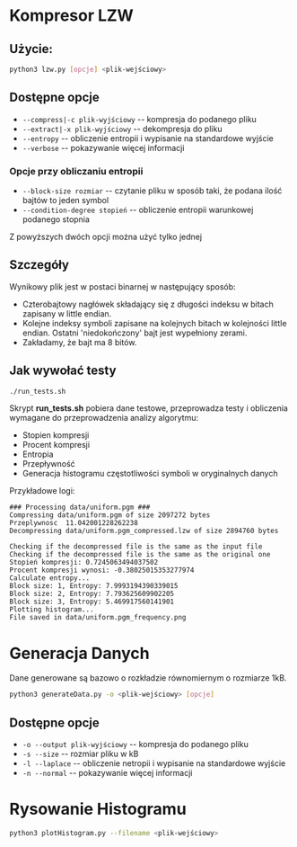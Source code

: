 # Kompresor LZW

## Użycie:

``` sh
python3 lzw.py [opcje] <plik-wejściowy>
```

## Dostępne opcje

* `--compress|-c plik-wyjściowy` -- kompresja do podanego pliku
* `--extract|-x plik-wyjściowy` -- dekompresja do pliku
* `--entropy` -- obliczenie entropii i wypisanie na standardowe wyjście
* `--verbose` -- pokazywanie więcej informacji

### Opcje przy obliczaniu entropii

* `--block-size rozmiar` -- czytanie pliku w sposób taki, że podana ilość bajtów to jeden symbol
* `--condition-degree stopień` -- obliczenie entropii warunkowej podanego stopnia

Z powyższych dwóch opcji można użyć tylko jednej

## Szczegóły

Wynikowy plik jest w postaci binarnej w następujący sposób:
* Czterobajtowy nagłówek składający się z długości indeksu w bitach zapisany w little endian.
* Kolejne indeksy symboli zapisane na kolejnych bitach w kolejności little endian. Ostatni 'niedokończony' bajt jest wypełniony zerami.
* Zakładamy, że bajt ma 8 bitów.

## Jak wywołać testy

``` bash
./run_tests.sh
```

Skrypt **run_tests.sh** pobiera dane testowe, przeprowadza testy i obliczenia wymagane do przeprowadzenia analizy algorytmu:
- Stopien kompresji
- Procent kompresji
- Entropia
- Przepływność
- Generacja histogramu częstotliwości symboli w oryginalnych danych

Przykładowe logi: 

``` 
### Processing data/uniform.pgm ###
Compressing data/uniform.pgm of size 2097272 bytes
Przeplywnosc  11.042001228262238
Decompressing data/uniform.pgm_compressed.lzw of size 2894760 bytes

Checking if the decompressed file is the same as the input file
Checking if the decompressed file is the same as the original one
Stopień kompresji: 0.7245063494037502
Procent kompresji wynosi: -0.38025015353277974
Calculate entropy...
Block size: 1, Entropy: 7.9993194390339015
Block size: 2, Entropy: 7.793625609902205
Block size: 3, Entropy: 5.469917560141901
Plotting histogram...
File saved in data/uniform.pgm_frequency.png
```


# Generacja Danych
Dane generowane są bazowo o rozkładzie równomiernym o rozmiarze 1kB.

``` sh
python3 generateData.py -o <plik-wejściowy> [opcje]
```

## Dostępne opcje

* `-o --output plik-wyjściowy` --  kompresja do podanego pliku
* `-s --size` --  rozmiar pliku w kB
* `-l --laplace` -- obliczenie netropii i wypisanie na standardowe wyjście
* `-n --normal` -- pokazywanie więcej informacji

# Rysowanie Histogramu
``` sh
python3 plotHistogram.py --filename <plik-wejściowy>
```






